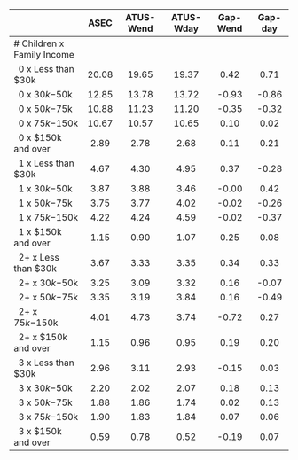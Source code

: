 
|                      |         ASEC |    ATUS-Wend |    ATUS-Wday |     Gap-Wend |      Gap-day |
| -------------------- | :----------: | :----------: | :----------: | :----------: | :----------: |
| # Children x Family Income |              |              |              |              |              |
| &nbsp;&nbsp;0 x Less than $30k |        20.08 |        19.65 |        19.37 |         0.42 |         0.71 |
| &nbsp;&nbsp;0 x $30k-$50k |        12.85 |        13.78 |        13.72 |        -0.93 |        -0.86 |
| &nbsp;&nbsp;0 x $50k-$75k |        10.88 |        11.23 |        11.20 |        -0.35 |        -0.32 |
| &nbsp;&nbsp;0 x $75k-$150k |        10.67 |        10.57 |        10.65 |         0.10 |         0.02 |
| &nbsp;&nbsp;0 x $150k and over |         2.89 |         2.78 |         2.68 |         0.11 |         0.21 |
| &nbsp;&nbsp;1 x Less than $30k |         4.67 |         4.30 |         4.95 |         0.37 |        -0.28 |
| &nbsp;&nbsp;1 x $30k-$50k |         3.87 |         3.88 |         3.46 |        -0.00 |         0.42 |
| &nbsp;&nbsp;1 x $50k-$75k |         3.75 |         3.77 |         4.02 |        -0.02 |        -0.26 |
| &nbsp;&nbsp;1 x $75k-$150k |         4.22 |         4.24 |         4.59 |        -0.02 |        -0.37 |
| &nbsp;&nbsp;1 x $150k and over |         1.15 |         0.90 |         1.07 |         0.25 |         0.08 |
| &nbsp;&nbsp;2+ x Less than $30k |         3.67 |         3.33 |         3.35 |         0.34 |         0.33 |
| &nbsp;&nbsp;2+ x $30k-$50k |         3.25 |         3.09 |         3.32 |         0.16 |        -0.07 |
| &nbsp;&nbsp;2+ x $50k-$75k |         3.35 |         3.19 |         3.84 |         0.16 |        -0.49 |
| &nbsp;&nbsp;2+ x $75k-$150k |         4.01 |         4.73 |         3.74 |        -0.72 |         0.27 |
| &nbsp;&nbsp;2+ x $150k and over |         1.15 |         0.96 |         0.95 |         0.19 |         0.20 |
| &nbsp;&nbsp;3 x Less than $30k |         2.96 |         3.11 |         2.93 |        -0.15 |         0.03 |
| &nbsp;&nbsp;3 x $30k-$50k |         2.20 |         2.02 |         2.07 |         0.18 |         0.13 |
| &nbsp;&nbsp;3 x $50k-$75k |         1.88 |         1.86 |         1.74 |         0.02 |         0.13 |
| &nbsp;&nbsp;3 x $75k-$150k |         1.90 |         1.83 |         1.84 |         0.07 |         0.06 |
| &nbsp;&nbsp;3 x $150k and over |         0.59 |         0.78 |         0.52 |        -0.19 |         0.07 |

